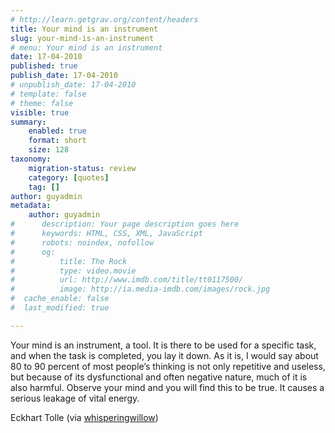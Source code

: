 ```yaml
---
# http://learn.getgrav.org/content/headers
title: Your mind is an instrument
slug: your-mind-is-an-instrument
# menu: Your mind is an instrument
date: 17-04-2010
published: true
publish_date: 17-04-2010
# unpublish_date: 17-04-2010
# template: false
# theme: false
visible: true
summary:
    enabled: true
    format: short
    size: 128
taxonomy:
    migration-status: review
    category: [quotes]
    tag: []
author: guyadmin
metadata:
    author: guyadmin
#      description: Your page description goes here
#      keywords: HTML, CSS, XML, JavaScript
#      robots: noindex, nofollow
#      og:
#          title: The Rock
#          type: video.movie
#          url: http://www.imdb.com/title/tt0117500/
#          image: http://ia.media-imdb.com/images/rock.jpg
#  cache_enable: false
#  last_modified: true

---
```


Your mind is an instrument, a tool. It is there to be used for a specific task, and when the task is completed, you lay it down. As it is, I would say about 80 to 90 percent of most people’s thinking is not only repetitive and useless, but because of its dysfunctional and often negative nature, much of it is also harmful. Observe your mind and you will find this to be true. It causes a serious leakage of vital energy.



Eckhart Tolle (via [whisperingwillow](http://whisperingwillow.tumblr.com/))